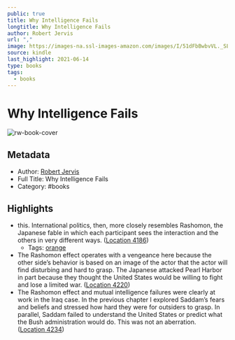 ```yaml
---
public: true
title: Why Intelligence Fails
longtitle: Why Intelligence Fails
author: Robert Jervis
url: ","
image: https://images-na.ssl-images-amazon.com/images/I/51dFbBwbvVL._SL200_.jpg
source: kindle
last_highlight: 2021-06-14
type: books
tags:
  - books
---
```

# Why Intelligence Fails

![rw-book-cover](https://images-na.ssl-images-amazon.com/images/I/51dFbBwbvVL._SL200_.jpg)

## Metadata
- Author: [Robert Jervis](Robert%20Jervis.md)
- Full Title: Why Intelligence Fails
- Category: #books

## Highlights
- this. International politics, then, more closely resembles Rashomon, the Japanese fable in which each participant sees the interaction and the others in very different ways. ([Location 4186](https://readwise.io/to_kindle?action=open&asin=B004OA6IO4&location=4186))
    - Tags: [orange](orange.md) 
- The Rashomon effect operates with a vengeance here because the other side’s behavior is based on an image of the actor that the actor will find disturbing and hard to grasp. The Japanese attacked Pearl Harbor in part because they thought the United States would be willing to fight and lose a limited war. ([Location 4220](https://readwise.io/to_kindle?action=open&asin=B004OA6IO4&location=4220))
- The Rashomon effect and mutual intelligence failures were clearly at work in the Iraq case. In the previous chapter I explored Saddam’s fears and beliefs and stressed how hard they were for outsiders to grasp. In parallel, Saddam failed to understand the United States or predict what the Bush administration would do. This was not an aberration. ([Location 4234](https://readwise.io/to_kindle?action=open&asin=B004OA6IO4&location=4234))
